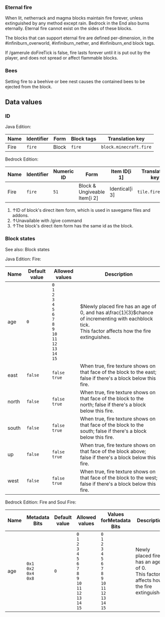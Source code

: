 ### Eternal fire
When lit, netherrack and magma blocks maintain fire forever, unless extinguished by any method except rain. Bedrock in the End also burns eternally. Eternal fire cannot exist on the sides of these blocks.

The blocks that can support eternal fire are defined per-dimension, in the #infiniburn_overworld, #infiniburn_nether, and #infiniburn_end block tags.

If /gamerule doFireTick is false, fire lasts forever until it is put out by the player, and does not spread or affect flammable blocks.

### Bees
Setting fire to a beehive or bee nest causes the contained bees to be ejected from the block.

## Data values
### ID
Java Edition:

| Name | Identifier | Form  | Block tags | Translation key        |
|------|------------|-------|------------|------------------------|
| Fire | `fire`     | Block | `fire`     | `block.minecraft.fire` |

Bedrock Edition:

| Name | Identifier | Numeric ID | Form                         | Item ID[i 1]   | Translation key  |
|------|------------|------------|------------------------------|----------------|------------------|
| Fire | `fire`     | `51`       | Block & Ungiveable Item[i 2] | Identical[i 3] | `tile.fire.name` |

1. ↑ID of block's direct item form, which is used in savegame files and addons.
2. ↑Unavailable with /give command
3. ↑The block's direct item form has the same id as the block.

### Block states
See also: Block states

Java Edition:
Fire:

| Name  | Default value | Allowed values                                                                                                                    | Description                                                                                                                                             |
|-------|---------------|-----------------------------------------------------------------------------------------------------------------------------------|---------------------------------------------------------------------------------------------------------------------------------------------------------|
| age   | `0`           | `0`<br/>`1`<br/>`2`<br/>`3`<br/>`4`<br/>`5`<br/>`6`<br/>`7`<br/>`8`<br/>`9`<br/>`10`<br/>`11`<br/>`12`<br/>`13`<br/>`14`<br/>`15` | $Newly placed fire has an age of 0, and has a\frac{1}{3}$chance of incrementing with eachblock tick.<br/>This factor affects how the fire extinguishes. |
| east  | `false`       | `false`<br/>`true`                                                                                                                | When true, fire texture shows on that face of the block to the east; false if there's a block below this fire.                                          |
| north | `false`       | `false`<br/>`true`                                                                                                                | When true, fire texture shows on that face of the block to the north; false if there's a block below this fire.                                         |
| south | `false`       | `false`<br/>`true`                                                                                                                | When true, fire texture shows on that face of the block to the south; false if there's a block below this fire.                                         |
| up    | `false`       | `false`<br/>`true`                                                                                                                | When true, fire texture shows on that face of the block above; false if there's a block below this fire.                                                |
| west  | `false`       | `false`<br/>`true`                                                                                                                | When true, fire texture shows on that face of the block to the west; false if there's a block below this fire.                                          |

Bedrock Edition:
Fire and Soul Fire:

| Name | Metadata Bits                       | Default value | Allowed values                                                                                                                    | Values forMetadata Bits                                                                                                           | Description                                                                           |
|------|-------------------------------------|---------------|-----------------------------------------------------------------------------------------------------------------------------------|-----------------------------------------------------------------------------------------------------------------------------------|---------------------------------------------------------------------------------------|
| age  | `0x1`<br/>`0x2`<br/>`0x4`<br/>`0x8` | `0`           | `0`<br/>`1`<br/>`2`<br/>`3`<br/>`4`<br/>`5`<br/>`6`<br/>`7`<br/>`8`<br/>`9`<br/>`10`<br/>`11`<br/>`12`<br/>`13`<br/>`14`<br/>`15` | `0`<br/>`1`<br/>`2`<br/>`3`<br/>`4`<br/>`5`<br/>`6`<br/>`7`<br/>`8`<br/>`9`<br/>`10`<br/>`11`<br/>`12`<br/>`13`<br/>`14`<br/>`15` | Newly placed fire has an age of 0.<br/>This factor affects how the fire extinguishes. |




